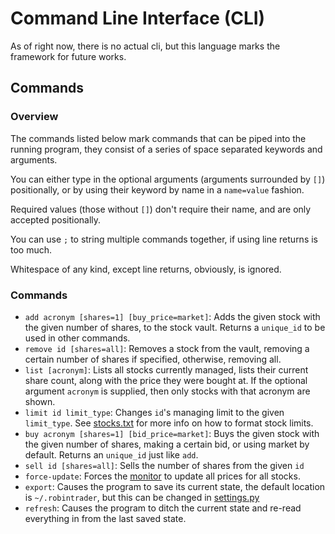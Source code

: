 # Command Line Interface (CLI)

As of right now, there is no actual cli, but this language marks the framework for future works.

## Commands

### Overview

The commands listed below mark commands that can be piped into the running program, they consist of a series of space separated keywords and arguments.

You can either type in the optional arguments (arguments surrounded by `[]`) positionally, or by using their keyword by name in a `name=value` fashion.

Required values (those without `[]`) don't require their name, and are only accepted positionally.

You can use `;` to string multiple commands together, if using line returns is too much.

Whitespace of any kind, except line returns, obviously, is ignored.

### Commands

- `add acronym [shares=1] [buy_price=market]`: Adds the given stock with the given number of shares, to the stock vault. Returns a `unique_id` to be used in other commands.
- `remove id [shares=all]`: Removes a stock from the vault, removing a certain number of shares if specified, otherwise, removing all.
- `list [acronym]`: Lists all stocks currently managed, lists their current share count, along with the price they were bought at. If the optional argument `acronym` is supplied, then only stocks with that acronym are shown.
- `limit id limit_type`: Changes `id`'s managing limit to the given `limit_type`. See [stocks.txt](./README.md#Stocks_txt) for more info on how to format stock limits.
- `buy acronym [shares=1] [bid_price=market]`: Buys the given stock with the given number of shares, making a certain bid, or using market by default. Returns an `unique_id` just like `add`.
- `sell id [shares=all]`: Sells the number of shares from the given `id`
- `force-update`: Forces the [monitor](./tradebot/controllers/monitor.py) to update all prices for all stocks.
- `export`: Causes the program to save its current state, the default location is `~/.robintrader`, but this can be changed in [settings.py](./settings.py)
- `refresh`: Causes the program to ditch the current state and re-read everything in from the last saved state.
